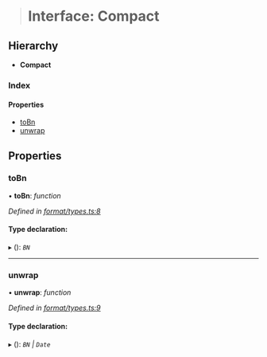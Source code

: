 > # Interface: Compact

## Hierarchy

* **Compact**

### Index

#### Properties

* [toBn](_format_types_.compact.md#tobn)
* [unwrap](_format_types_.compact.md#unwrap)

## Properties

###  toBn

• **toBn**: *function*

*Defined in [format/types.ts:8](https://github.com/polkadot-js/common/blob/df8c103/packages/util/src/format/types.ts#L8)*

#### Type declaration:

▸ (): *`BN`*

___

###  unwrap

• **unwrap**: *function*

*Defined in [format/types.ts:9](https://github.com/polkadot-js/common/blob/df8c103/packages/util/src/format/types.ts#L9)*

#### Type declaration:

▸ (): *`BN` | `Date`*